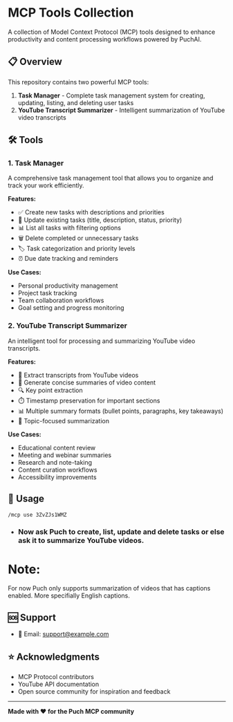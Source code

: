 # MCP Tools Collection

A collection of Model Context Protocol (MCP) tools designed to enhance productivity and content processing workflows powered by PuchAI.

## 📋 Overview

This repository contains two powerful MCP tools:

1. **Task Manager** - Complete task management system for creating, updating, listing, and deleting user tasks
2. **YouTube Transcript Summarizer** - Intelligent summarization of YouTube video transcripts

## 🛠️ Tools

### 1. Task Manager

A comprehensive task management tool that allows you to organize and track your work efficiently.

**Features:**
- ✅ Create new tasks with descriptions and priorities
- 📝 Update existing tasks (title, description, status, priority)
- 📊 List all tasks with filtering options
- 🗑️ Delete completed or unnecessary tasks
- 🏷️ Task categorization and priority levels
- ⏰ Due date tracking and reminders

**Use Cases:**
- Personal productivity management
- Project task tracking
- Team collaboration workflows
- Goal setting and progress monitoring

### 2. YouTube Transcript Summarizer

An intelligent tool for processing and summarizing YouTube video transcripts.

**Features:**
- 🎥 Extract transcripts from YouTube videos
- 📄 Generate concise summaries of video content
- 🔍 Key point extraction
- ⏱️ Timestamp preservation for important sections
- 📊 Multiple summary formats (bullet points, paragraphs, key takeaways)
- 🎯 Topic-focused summarization

**Use Cases:**
- Educational content review
- Meeting and webinar summaries
- Research and note-taking
- Content curation workflows
- Accessibility improvements


## 📖 Usage

```
/mcp use 3ZvZJs1WMZ
```

- ### Now ask Puch to create, list, update and delete tasks or else ask it to summarize YouTube videos.

# Note:

For now Puch only supports summarization of videos that has captions enabled. More specifially English captions.

## 🆘 Support

- 📧 Email: support@example.com


## ⭐ Acknowledgments

- MCP Protocol contributors
- YouTube API documentation
- Open source community for inspiration and feedback

---

**Made with ❤️ for the Puch MCP community**